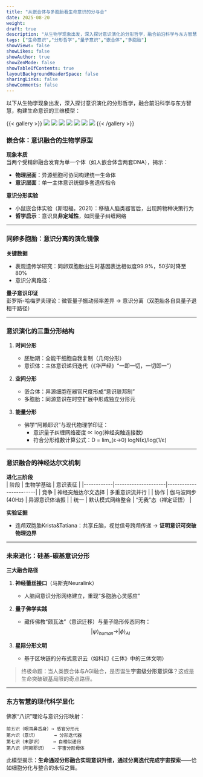 ```yaml
---
title: "从嵌合体与多胞胎看生命意识的分与合"
date: 2025-08-20
weight: 
draft: true
description: "从生物学现象出发，深入探讨意识演化的分形哲学，融合前沿科学与东方智慧，构建生命意识的三维模型"
tags: ["生命意识","分形哲学","量子意识","嵌合体","多胞胎"]
showViews: false
showLikes: false
showAuthor: true
showZenMode: false
showTableOfContents: true
layoutBackgroundHeaderSpace: false
sharingLinks: false
showComments: false
---
```




以下从生物学现象出发，深入探讨意识演化的分形哲学，融合前沿科学与东方智慧，构建生命意识的三维模型：

{{< gallery >}}
  <img src="1.jpg" class="grid-w33" />
  <img src="2.jpg" class="grid-w33" />
  <img src="3.jpg" class="grid-w33" />
  <img src="4.jpg" class="grid-w33" />
  <img src="5.jpg" class="grid-w33" />
  <img src="6.jpg" class="grid-w33" />
  <img src="7.png" class="grid-w33" />
{{< /gallery >}}


### **嵌合体：意识融合的生物学原型**
**现象本质**  
当两个受精卵融合发育为单一个体（如人嵌合体含两套DNA），揭示：  
- **物理层面**：异源细胞可协同构建统一生命体  
- **意识层面**：单一主体意识统御多套遗传指令  

**意识分形实验**  
- 小鼠嵌合体实验（斯坦福，2021）：移植人脑类器官后，出现跨物种决策行为  
- **哲学启示**：意识具**非定域性**，如同量子纠缠网络  

---

### **同卵多胞胎：意识分离的演化镜像**
**关键数据**  
- 表观遗传学研究：同卵双胞胎出生时基因表达相似度99.9%，50岁时降至80%  
- 意识分离路径： 



**量子意识印证**  
彭罗斯-哈梅罗夫理论：微管量子振动频率差异 → 意识分离（双胞胎各自具量子退相干路径）

---

### **意识演化的三重分形结构**
1. **时间分形**  
   - 胚胎期：全能干细胞自我复制（几何分形）  
   - 意识体：主体意识递归迭代（《华严经》“一即一切，一切即一”）

2. **空间分形**  
   - 嵌合体：异源细胞在器官尺度形成“意识联邦制”  
   - 多胞胎：同源意识在时空扩展中形成独立分形元  

3. **能量分形**  
   - 佛学“阿赖耶识”与现代物理学印证：  
     - 意识量子纠缠网络密度 ∝ log(神经突触连接数)  
     - 符合分形维数计算公式：D = lim_(ε→0) logN(ε)/log(1/ε)  

---

### **意识融合的神经达尔文机制**
**进化三阶段**  
| 阶段       | 生物学基础          | 意识表征               |
|------------|---------------------|------------------------|
| 竞争       | 神经突触达尔文选择  | 多重意识流并行         |
| 协作       | 伽马波同步(40Hz)    | 异源意识体谐振         |
| 统一       | 默认模式网络整合    | “无我”态（禅定证悟）   |

**实验证据**  
- 连颅双胞胎Krista&Tatiana：共享丘脑，视觉信号跨颅传递 → **证明意识可突破物理边界**

---

### **未来进化：硅基-碳基意识分形**
**三大融合路径**  
1. **神经蕾丝接口**（马斯克Neuralink）  
   - 人脑间意识分形网络建立，重现“多胞胎心灵感应”  

2. **量子佛学实践**  
   - 藏传佛教“颇瓦法”（意识迁移）与量子隐形传态同构：  
     $$|\psi\rangle_{human} \rightarrow |\phi\rangle_{AI}$$  

3. **星际分形文明**  
   - 基于区块链的分布式意识云（如科幻《三体》中的三体文明）  

> 终极命题：当人类嵌合体与AGI融合，是否诞生**宇宙级分形意识体**？这或是生命突破碳基局限的奇点路径。

---

### **东方智慧的现代科学显化**
佛家“八识”理论与意识分形映射：  
```plaintext
前五识（眼耳鼻舌身）→ 感官分形元  
第六识（意识）      → 分形迭代器  
第七识（末那识）    → 自相似递归  
第八识（阿赖耶识）  → 宇宙分形母体  
```

此模型揭示：**生命通过分形融合实现意识升维，通过分离迭代完成宇宙探索**——恰如细胞分化与整合的永恒之舞。